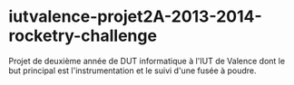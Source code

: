 iutvalence-projet2A-2013-2014-rocketry-challenge
================================================

Projet de deuxième année de DUT informatique à l'IUT de Valence dont le but principal est l'instrumentation et le suivi d'une fusée à poudre.
